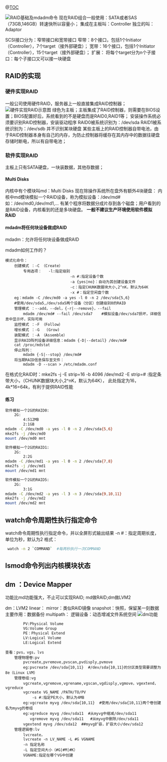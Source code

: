 ﻿@[TOC](RAID基础及mdadm命令)

![RAID基础及mdadm命令](https://img-blog.csdnimg.cn/2019041023042366.png?x-oss-process=image/watermark,type_ZmFuZ3poZW5naGVpdGk,shadow_10,text_aHR0cHM6Ly9ibG9nLmNzZG4ubmV0L1lvdU9vcHM=,size_16,color_FFFFFF,t_70)
现在RAID组合一般使用：SATA或者SAS（73GB,146GB）转速快所以容量小；
集成在主板叫：Controller
独立的叫：Adaptor

SCSI接口分为：窄带接口和宽带接口
窄带：8个接口，包括1个Initiator（Controller），7个target（接外部硬盘）；
宽带：16个接口，包括1个Initiator（Controller），15个target（接外部硬盘）；
扩展：
将每个target分为n个子接口：每个子接口又可以接一块硬盘

## RAID的实现
### 硬件实现RAID
一般公司使用硬件RAID，服务器上一般直接集成RAID控制器；
![硬件实现RAID示意图](https://img-blog.csdnimg.cn/20190411123636540.png?x-oss-process=image/watermark,type_ZmFuZ3poZW5naGVpdGk,shadow_10,text_aHR0cHM6Ly9ibG9nLmNzZG4ubmV0L1lvdU9vcHM=,size_16,color_FFFFFF,t_70)
绿色为主板；主板集成了RAID控制器，则需要在BIOS设置；BIOS配置好后，系统看到的不是硬盘而是RAID0,RAID1等；
安装操作系统必须要识别RAID控制器，安装驱动程序
RAID0被系统识别为：/dev/sda
RAID1被系统识别为：/dev/sdb
并不识别某块硬盘
某些主板上的RAID控制器自带电池，由于RAID控制器本身有自己的内存，为防止控制器将缓存在其内存中的数据往硬盘存储时断电，所以有自带电池；


### 软件实现RAID
主板上只有SATA硬盘，一块装数据，其他存数据；
#### Multi Disks
内核中有个模块叫md：Multi Disks
现在除操作系统所在盘外有额外4块硬盘：
内核中md模块模拟一个RAID设备，称为模拟设备：/dev/md#
如：/dev/md0,/dev/md1,...
有某个程序将数据分成片存到各个磁盘；用户看到的是RAID设备，内核看到的还是多块硬盘。
**一般不建议生产环境使用软件模拟RAID**

#### mdadm将任何块设备做成RAID
mdadm：允许将任何块设备做成RAID

mdadm如何工作的？
```
模式化命令：
	创建模式 ：-C （Create）
		专用选项：   -l:指定级别
							 -n #:指定设备个数
							 -a {yes|no}：自动为其创建设备文件
							 -c：指定CHUNK数据块大小,2^nK，默认为64K
							 -x #：指定空闲盘个数
	eg：mdadm -C /dev/md0 -a yes -l 0 -n 2 /dev/sda{5,6}
	#使用/dev/sda5,/dev/sda5两个设备（分区）创建级别0的RAID
	管理模式 ：--add，--del，{-r|--remove}，--fail
		mdadm /dev/md# --fail /dev/sda7    #模拟设备/dev/sda7损坏，详细信息中显示坏，实际可用 
	监控模式 ：-F （Follow） 
	增长模式 ：-G   (Grow)
	装配模式 ：-A （Assemble）
	显示RAID阵列设备详细信息：mdadm {-D|--detail} /dev/md#
	cat /proc/mdstat
	停止阵列：
		mdadm {-S|--stop} /dev/md#
	将当期RAID信息保存至文件：
		mdadm -D --scan > /etc/mdadm.conf				
```
在格式化RAID时：mke2fs -j -E strip=16 -b 4096 /dev/md2
-E strip=# :指定条带大小，（CHUNK数据块大小,2^nK，默认为64K），
此处指定为16，4k*16=64k，有利于提供RAID性能

#### 练习
```bash   
软件模拟一个2G的RAID0:
	2G:
		4:512MB
		2:1GB
mdadm -C /dev/md0 -a yes -l 0 -n 2 /dev/sda{5,6}
mke2fs -j /dev/md0
mount /dev/md0 mnt

软件模拟一个2G的RAID1:
	2G:
		2:2G
mdadm -C /dev/md1 -a yes -l 0 -n 2 /dev/sda{7,8}
mke2fs -j /dev/md1
mount /dev/md1 mnt

软件模拟一个2G的RAID5:
	2G:
		3:1G
mdadm -C /dev/md2 -a yes -l 3 -n 3 /dev/sda{9,10,11}
mke2fs -j /dev/md2
mount /dev/md2 mnt
```

## watch命令周期性执行指定命令
watch命令周期性执行指定命令，并以全屏形式输出结果
-n #：指定周期长度，单位为秒，默认为2
格式：
```bash
 watch -n 2 `COMMAND`  #每两秒执行一次COMMAND
```
## lsmod命令列出内核模块状态
## dm ：Device Mapper
功能比md功能强大，不止可以实现RAID;
md做RAID;dm做LVM2

dm：LVM2
	linear：
	mirror：类似RAID镜像
	snapshot：快照，保留某一刻数据
		主要作用：数据备份
	multipath：
	逻辑设备：动态增减文件系统空间
	![dm功能](https://img-blog.csdnimg.cn/20190412225130283.png?x-oss-process=image/watermark,type_ZmFuZ3poZW5naGVpdGk,shadow_10,text_aHR0cHM6Ly9ibG9nLmNzZG4ubmV0L1lvdU9vcHM=,size_16,color_FFFFFF,t_70)
```1	
		PV:Physical Volume
		VG:Volume Group
		PE：Physical Extend
		LV:Logical Volume
		LE:Logical Extend
```
```shell
查看：pvs，vgs，lvs
	管理物理卷:pv
		pvcreate,pvremove,pvscan,pvdisply,pvmove
		eg:pvcreate /dev/sda{10,11}  #/dev/sda{10,11}的分区类型需要调整为8e（Linux LVM）
	管理卷组:vg
		vgcreate,vgremove,vgrename,vgscan,vgdisply,vgmove，vgextend，vgreduce
		vgcreate VG_NAME /PATH/TO/PV
			-s #:指定PE大小，默认为4MB
		eg:vgcreate myvg /dev/sda{10,11}  #使用/dev/sda{10,11}两个卷创建名为myvg的卷组
		eg:vgreduce myvg /dev/sda11  #从myvg中缩减/dev/sda11
		   vgremove myvg /dev/sda11   #从myvg中删除/dev/sda11
		vgextend myvg /dev/sda12  ##myvg扩容，扩容大小/dev/sda12
	管理逻辑卷:lv
		lvcreate，
		lvcreate -n LV_NAME -L #G VGNAME
		-n 指定名称
		-L 指定空间大小（#G|#M|#K）
		VGNAME:指定在哪个VG中创建
```		
	 
